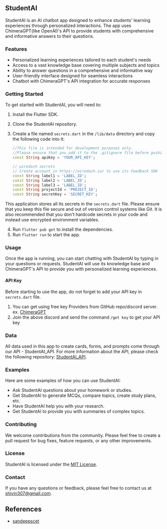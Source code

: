 ## StudentAI

StudentAI is an AI chatbot app designed to enhance students' learning experiences through personalized interactions. The app uses ChimeraGPT(like OpenAI)'s API to provide students with comprehensive and informative answers to their questions.

### Features

* Personalized learning experiences tailored to each student's needs
* Access to a vast knowledge base covering multiple subjects and topics
* Ability to answer questions in a comprehensive and informative way
* User-friendly interface designed for seamless interactions
* Chatbot with ChimeraGPT's API integration for accurate responses

### Getting Started

To get started with StudentAI, you will need to:

1. Install the Flutter SDK.
2. Clone the StudentAI repository.
3. Create a file named `secrets.dart` in the `/lib/data` directory and copy the following code into it:

    ```dart
    //This file is intended for development purposes only.
	//Please ensure that you add it to the .gitignore file before pushing your source code anywhere.
    const String apiKey = 'YOUR_API_KEY';
	
    // wiredash secrets
    // Create account in https://wiredash.io/ to use its Feedback SDK
    const String label1 = 'LABEL_ID';
    const String label2 = 'LABEL_ID';
    const String label3 = 'LABEL_ID';
    const String projectId = 'PROJECT_ID';
    const String secretKey = 'SECRET_KEY';
    ```

 This application stores all its secrets in the `secrets.dart` file. Please ensure that you keep this file secure and out of version control systems like Git. It is also recommended that you don't hardcode secrets in your code and instead use encrypted environment variables.

4. Run `flutter pub get` to install the dependencies.
5. Run `flutter run` to start the app.

### Usage

Once the app is running, you can start chatting with StudentAI by typing in your questions or requests. StudentAI will use its knowledge base and ChimeraGPT's API to provide you with personalized learning experiences.

#### API Key
Before starting to use the app, do not forget to add your API key in  `secrets.dart` file.

1. You can get using free key Providers from GitHub repo/discord server.
   ex. [ChimeraGPT](https://discord.gg/pCarpb3Qxc)
2. Join the above discord and send the command `/get key` to get your API key

### Data
All data used in this app to create cards, forms, and prompts come through our API - StudentAI_API. 
For more information about the API, please check the following repository: [StudentAI_API](https://github.com/Avadhkumar-geek/StudentAI_API).

### Examples

Here are some examples of how you can use StudentAI:

* Ask StudentAI questions about your homework or studies.
* Get StudentAI to generate MCQs, compare topics, create study plans, etc.
* Have StudentAI help you with your research.
* Get StudentAI to provide you with summaries of complex topics.

### Contributing

We welcome contributions from the community. Please feel free to create a pull request for bug fixes, feature requests, or any other improvements.

### License

StudentAI is licensed under the [MIT License](LICENSE).

### Contact

If you have any questions or feedback, please feel free to contact us at <shivin307@gmail.com>.

## References

* [sandeepscet](https://github.com/sandeepscet/prompt-apps)
